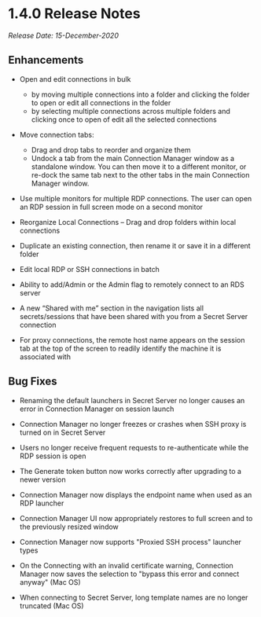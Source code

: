[title]: # (1.4.0 Release)
[tags]: # (release notes)
[priority]: # (890)
# 1.4.0 Release Notes

*Release Date: 15-December-2020*

## Enhancements

* Open and edit connections in bulk
  * by moving multiple connections into a folder and clicking the folder to open or edit all connections in the folder
  * by selecting multiple connections across multiple folders and clicking once to open of edit all the selected connections

* Move connection tabs:
  * Drag and drop tabs to reorder and organize them
  * Undock a tab from the main Connection Manager window as a standalone window. You can then move it to a different monitor, or re-dock the same tab next to the other tabs in the main Connection Manager window.

* Use multiple monitors for multiple RDP connections. The user can open an RDP session in full screen mode on a second monitor

* Reorganize Local Connections – Drag and drop folders within local connections

* Duplicate an existing connection, then rename it or save it in a different folder

* Edit local RDP or SSH connections in batch

* Ability to add/Admin or the Admin flag to remotely connect to an RDS server

* A new “Shared with me” section in the navigation lists all secrets/sessions that have been shared with you from a Secret Server connection

* For proxy connections, the remote host name appears on the session tab at the top of the screen to readily identify the machine it is associated with



## Bug Fixes

 * Renaming the default launchers in Secret Server no longer causes an error in Connection Manager on session launch

 * Connection Manager no longer freezes or crashes when SSH proxy is turned on in Secret Server

 * Users no longer receive frequent requests to re-authenticate while the RDP session is open

 * The Generate token button now works correctly after upgrading to a newer version

 * Connection Manager now displays the endpoint name when used as an RDP launcher

 * Connection Manager UI now appropriately restores to full screen and to the previously resized window

 * Connection Manager now supports "Proxied SSH process" launcher types

 * On the Connecting with an invalid certificate warning, Connection Manager now saves the selection to "bypass this error and connect anyway" (Mac OS)

 * When connecting to Secret Server, long template names are no longer truncated (Mac OS)
